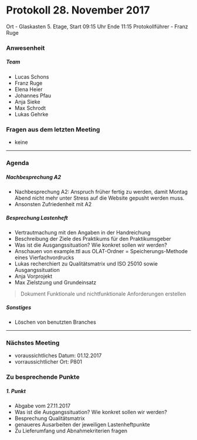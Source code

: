 # **Protokoll 28. November 2017**

Ort - Glaskasten 5. Etage, Start 09:15 Uhr Ende 11:15
Protokollführer - Franz Ruge


### **Anwesenheit**
##### Team  
* Lucas Schons  
* Franz Ruge   
* Elena Heier  
* Johannes Pfau  
* Anja Sieke  
* Max Schrodt  
* Lukas Gehrke  


### **Fragen aus dem letzten Meeting**

* keine

---------------

### **Agenda**

##### Nachbesprechung A2
* Nachbesprechung A2: Anspruch früher fertig zu werden, damit Montag Abend nicht mehr unter Stress auf die Website gepusht werden muss.
* Ansonsten Zufriedenheit mit A2

##### Besprechung Lastenheft
* Vertrautmachung mit den Angaben in der Handreichung
* Beschreibung der Ziele des Praktikums für den Praktikumsgeber
* Was ist die Ausgangssituation? Wie konkret sollen wir werden?
* Anschauen von example.ttl aus OLAT-Ordner = Speicherungs-Methode eines Vierfachvordrucks
* Lukas recherchiert zu Qualitätsmatrix und ISO 25010 sowie Ausgangssituation
* Anja Vorprojekt
* Max Zielstzung und Grundeinsatz
> Dokument Funktionale und nichtfunktionale Anforderungen erstellen


##### Sonstiges
* Löschen von benutzten Branches
--------------

### **Nächstes Meeting**
* voraussichtliches Datum: 01.12.2017
* vorraussichtlicher Ort: P801

### Zu besprechende Punkte

##### 1. Punkt
* Abgabe vom 27.11.2017
* Was ist die Ausgangssituation? Wie konkret sollen wir werden?
* Besprechung Qualitätsmatrix
* genaueres Ausarbeiten der jeweiligen Lastenheftpunkte 
* Zu Lieferumfang und Abnahmekriterien fragen

